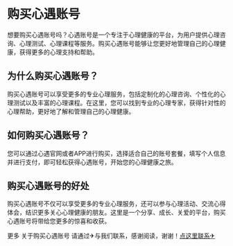 # 购买心遇账号

想要购买心遇账号吗？心遇账号是一个专注于心理健康的平台，为用户提供心理咨询、心理测试、心理课程等服务。购买心遇账号能够让您更好地管理自己的心理健康，获得更多的心理支持和帮助。

## 为什么购买心遇账号？

购买心遇账号可以享受更多的专业心理服务，包括定制化的心理咨询、个性化的心理测试以及丰富的心理课程。在这里，您可以找到专业的心理专家，获得针对性的心理帮助，更好地了解和管理自己的心理健康。

## 如何购买心遇账号？

您可以通过心遇官网或者APP进行购买，选择适合自己的账号套餐，填写个人信息并进行支付，即可轻松获得心遇账号，开始您的心理健康之旅。

## 购买心遇账号的好处

购买心遇账号不仅可以享受更多的专业心理服务，还可以参与心理活动、交流心得体会，结识更多关心心理健康的朋友。这里是一个分享、成长、关爱的平台，购买心遇账号将带给您更多的惊喜和收获。

更多 关于购买心遇账号 请通过✈与我们联系，感谢阅读，谢谢！[点这里联系✈](https://sms.k02.cc)
